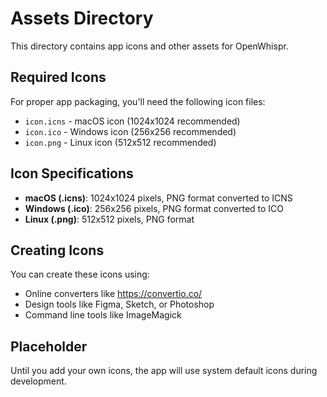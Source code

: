 # Assets Directory

This directory contains app icons and other assets for OpenWhispr.

## Required Icons

For proper app packaging, you'll need the following icon files:

- `icon.icns` - macOS icon (1024x1024 recommended)
- `icon.ico` - Windows icon (256x256 recommended)  
- `icon.png` - Linux icon (512x512 recommended)

## Icon Specifications

- **macOS (.icns)**: 1024x1024 pixels, PNG format converted to ICNS
- **Windows (.ico)**: 256x256 pixels, PNG format converted to ICO
- **Linux (.png)**: 512x512 pixels, PNG format

## Creating Icons

You can create these icons using:
- Online converters like https://convertio.co/
- Design tools like Figma, Sketch, or Photoshop
- Command line tools like ImageMagick

## Placeholder

Until you add your own icons, the app will use system default icons during development. 
